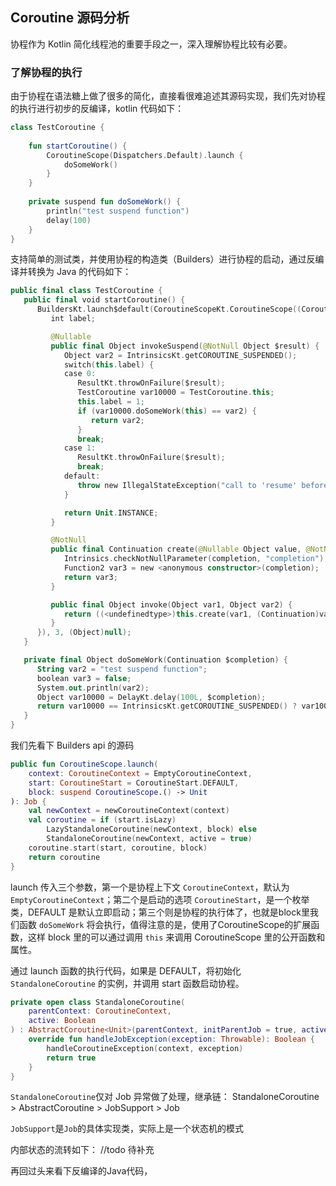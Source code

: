 ## Coroutine 源码分析

协程作为 Kotlin 简化线程池的重要手段之一，深入理解协程比较有必要。

### 了解协程的执行
由于协程在语法糖上做了很多的简化，直接看很难追述其源码实现，我们先对协程的执行进行初步的反编译，kotlin 代码如下：

```kotlin
class TestCoroutine {
    
    fun startCoroutine() {
        CoroutineScope(Dispatchers.Default).launch { 
            doSomeWork()
        }
    }
    
    private suspend fun doSomeWork() {
        println("test suspend function")
        delay(100)
    }
}
```

支持简单的测试类，并使用协程的构造类（Builders）进行协程的启动，通过反编译并转换为 Java 的代码如下：

```kotlin
public final class TestCoroutine {
   public final void startCoroutine() {
      BuildersKt.launch$default(CoroutineScopeKt.CoroutineScope((CoroutineContext)Dispatchers.getDefault()), (CoroutineContext)null, (CoroutineStart)null, (Function2)(new Function2((Continuation)null) {
         int label;

         @Nullable
         public final Object invokeSuspend(@NotNull Object $result) {
            Object var2 = IntrinsicsKt.getCOROUTINE_SUSPENDED();
            switch(this.label) {
            case 0:
               ResultKt.throwOnFailure($result);
               TestCoroutine var10000 = TestCoroutine.this;
               this.label = 1;
               if (var10000.doSomeWork(this) == var2) {
                  return var2;
               }
               break;
            case 1:
               ResultKt.throwOnFailure($result);
               break;
            default:
               throw new IllegalStateException("call to 'resume' before 'invoke' with coroutine");
            }

            return Unit.INSTANCE;
         }

         @NotNull
         public final Continuation create(@Nullable Object value, @NotNull Continuation completion) {
            Intrinsics.checkNotNullParameter(completion, "completion");
            Function2 var3 = new <anonymous constructor>(completion);
            return var3;
         }

         public final Object invoke(Object var1, Object var2) {
            return ((<undefinedtype>)this.create(var1, (Continuation)var2)).invokeSuspend(Unit.INSTANCE);
         }
      }), 3, (Object)null);
   }

   private final Object doSomeWork(Continuation $completion) {
      String var2 = "test suspend function";
      boolean var3 = false;
      System.out.println(var2);
      Object var10000 = DelayKt.delay(100L, $completion);
      return var10000 == IntrinsicsKt.getCOROUTINE_SUSPENDED() ? var10000 : Unit.INSTANCE;
   }
}

```

我们先看下 Builders api 的源码
```kotlin
public fun CoroutineScope.launch(
    context: CoroutineContext = EmptyCoroutineContext,
    start: CoroutineStart = CoroutineStart.DEFAULT,
    block: suspend CoroutineScope.() -> Unit
): Job {
    val newContext = newCoroutineContext(context)
    val coroutine = if (start.isLazy)
        LazyStandaloneCoroutine(newContext, block) else
        StandaloneCoroutine(newContext, active = true)
    coroutine.start(start, coroutine, block)
    return coroutine
}

```

launch 传入三个参数，第一个是协程上下文 `CoroutineContext`，默认为 `EmptyCoroutineContext`；第二个是启动的选项 `CoroutineStart`，是一个枚举类，DEFAULT 是默认立即启动；第三个则是协程的执行体了，也就是block里我们函数 `doSomeWork` 将会执行，值得注意的是，使用了CoroutineScope的扩展函数，这样 block 里的可以通过调用 `this` 来调用 CoroutineScope 里的公开函数和属性。

通过 launch 函数的执行代码，如果是 DEFAULT，将初始化 `StandaloneCoroutine` 的实例，并调用 start 函数启动协程。

```kotlin
private open class StandaloneCoroutine(
    parentContext: CoroutineContext,
    active: Boolean
) : AbstractCoroutine<Unit>(parentContext, initParentJob = true, active = active) {
    override fun handleJobException(exception: Throwable): Boolean {
        handleCoroutineException(context, exception)
        return true
    }
}
```
`StandaloneCoroutine`仅对 Job 异常做了处理，继承链：
StandaloneCoroutine > AbstractCoroutine > JobSupport > Job


`JobSupport`是`Job`的具体实现类，实际上是一个状态机的模式


内部状态的流转如下：
//todo 待补充

再回过头来看下反编译的Java代码，